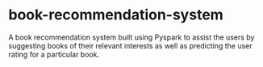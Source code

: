 # book-recommendation-system
A book recommendation system built using Pyspark to assist the users by suggesting books of their relevant interests as well as predicting the user rating for a particular book.
